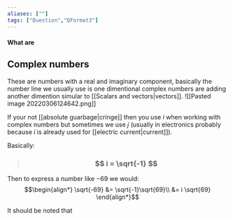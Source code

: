 ```yaml
---
aliases: [""]
tags: ["Question","QFormat3"]
---
```


#### What are
## Complex numbers
These are numbers with a real and imaginary component, basically the number line we usually use is one dimentional complex numbers are adding another dimention simular to [[Scalars and vectors|vectors]].
![[Pasted image 20220306124642.png]]

If your not [[absolute guarbage|cringe]] then you use $i$ when working with complex numbers but sometimes we use $j$ (usually in electronics probably because $i$ is already used for [[electric current|current]]).

Basically:
> ### $$ i = \sqrt{-1} $$

Then to express a number like $-69$ we would:
$$\begin{align*}
\sqrt{-69} &= \sqrt{-1}\sqrt{69}\\
&= i \sqrt{69}
\end{align*}$$

It should be noted that 